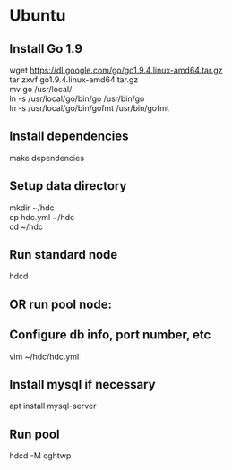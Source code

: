 # Ubuntu

Install Go 1.9
---
wget https://dl.google.com/go/go1.9.4.linux-amd64.tar.gz  
tar zxvf go1.9.4.linux-amd64.tar.gz  
mv go /usr/local/  
ln -s /usr/local/go/bin/go /usr/bin/go  
ln -s /usr/local/go/bin/gofmt /usr/bin/gofmt  

Install dependencies
---
make dependencies

Setup data directory
---
mkdir ~/hdc  
cp hdc.yml ~/hdc  
cd ~/hdc  

Run standard node
---
hdcd

OR run pool node:
---

Configure db info, port number, etc
---
vim ~/hdc/hdc.yml

Install mysql if necessary
---
apt install mysql-server

Run pool
---
hdcd -M cghtwp
